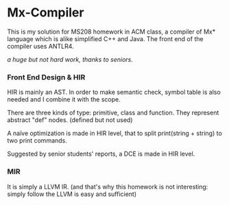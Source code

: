 # Mx-Compiler
This is my solution for MS208 homework in ACM class, a compiler of Mx* language which is alike simplified C++ and Java. The front end of the compiler uses ANTLR4. 

*a huge but not hard work, thanks to seniors.*

### Front End Design & HIR

HIR is mainly an AST. In order to make semantic check, symbol table is also needed and I combine it with the scope. 

There are three kinds of type: primitive, class and function. They represent abstract "def" nodes. (defined but not used)

A naïve optimization is made in HIR level, that to split print(string + string) to two print commands. 

Suggested by senior students' reports, a DCE is made in HIR level. 

### MIR

It is simply a LLVM IR. (and that's why this homework is not interesting: simply follow the LLVM is easy and sufficient)